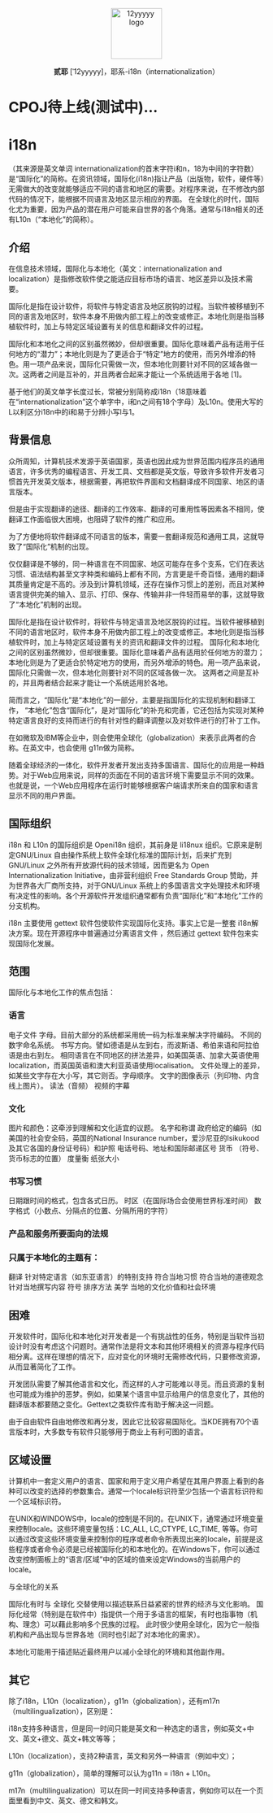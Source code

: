 <p align="center">
    <a href="https://12yyyyy.github.io/i18n/" target="_blank" rel="noopener noreferrer">
        <img width="100" src="/logo.jpg" alt="12yyyyy logo" />
    </a>
</p>

<p align="center"><b>贰耶</b> [ˈ12yyyyy]，耶系-i18n（internationalization）</p>



# CPOJ待上线(测试中)...

# i18n

（其来源是英文单词 internationalization的首末字符i和n，18为中间的字符数）是“国际化”的简称。在资讯领域，国际化(i18n)指让产品（出版物，软件，硬件等）无需做大的改变就能够适应不同的语言和地区的需要。对程序来说，在不修改内部代码的情况下，能根据不同语言及地区显示相应的界面。 在全球化的时代，国际化尤为重要，因为产品的潜在用户可能来自世界的各个角落。通常与i18n相关的还有L10n（“本地化”的简称）。

## 介绍

在信息技术领域，国际化与本地化（英文：internationalization and localization）是指修改软件使之能适应目标市场的语言、地区差异以及技术需要。

国际化是指在设计软件，将软件与特定语言及地区脱钩的过程。当软件被移植到不同的语言及地区时，软件本身不用做内部工程上的改变或修正。本地化则是指当移植软件时，加上与特定区域设置有关的信息和翻译文件的过程。

国际化和本地化之间的区别虽然微妙，但却很重要。国际化意味着产品有适用于任何地方的“潜力”；本地化则是为了更适合于“特定”地方的使用，而另外增添的特色。用一项产品来说，国际化只需做一次，但本地化则要针对不同的区域各做一次。这两者之间是互补的，并且两者合起来才能让一个系统适用于各地 [1]。

基于他们的英文单字长度过长，常被分别简称成i18n（18意味着在“internationalization”这个单字中，i和n之间有18个字母）及L10n。使用大写的L以利区分i18n中的i和易于分辨小写l与1。


## 背景信息
众所周知，计算机技术发源于英语国家，英语也因此成为世界范围内程序员的通用语言，许多优秀的编程语言、开发工具、文档都是英文版，导致许多软件开发者习惯首先开发英文版本，根据需要，再把软件界面和文档翻译成不同国家、地区的语言版本。

但是由于实现翻译的途径、翻译的工作效率、翻译的可重用性等因素各不相同，使翻译工作面临很大困境，也阻碍了软件的推广和应用。

为了方便地将软件翻译成不同语言的版本，需要一套翻译规范和通用工具，这就导致了“国际化”机制的出现。

仅仅翻译是不够的，同一种语言在不同国家、地区可能存在多个支系，它们在表达习惯、语法结构甚至文字种类和编码上都有不同，方言更是千奇百怪，通用的翻译其质量肯定是不高的。涉及到计算机领域，还存在操作习惯上的差别，而且对某种语言提供完美的输入、显示、打印、保存、传输并非一件轻而易举的事，这就导致了“本地化”机制的出现。

国际化是指在设计软件时，将软件与特定语言及地区脱钩的过程。当软件被移植到不同的语言地区时，软件本身不用做内部工程上的改变或修正。本地化则是指当移植软件时，加上与特定区域设置有关的资讯和翻译文件的过程。 国际化和本地化之间的区别虽然微妙，但却很重要。国际化意味着产品有适用於任何地方的潜力；本地化则是为了更适合於特定地方的使用，而另外增添的特色。用一项产品来说，国际化只需做一次，但本地化则要针对不同的区域各做一次。 这两者之间是互补的，并且两者结合起来才能让一个系统适用於各地。

简而言之，“国际化”是“本地化”的一部分，主要是指国际化的实现机制和翻译工作， “本地化”包含“国际化”，是对“国际化”的补充和完善，它还包括为实现对某种特定语言良好的支持而进行的有针对性的翻译调整以及对软件进行的打补丁工作。

在如微软及IBM等企业中，则会使用全球化（globalization）来表示此两者的合称。在英文中，也会使用 g11n做为简称。

随着全球经济的一体化，软件开发者开发出支持多国语言、国际化的应用是一种趋势。对于Web应用来说，同样的页面在不同的语言环境下需要显示不同的效果。也就是说，一个Web应用程序在运行时能够根据客户端请求所来自的国家和语言显示不同的用户界面。

## 国际组织

i18n 和 L10n 的国际组织是 Openi18n 组织，其前身是 li18nux 组织。它原来是制定GNU/Linux 自由操作系统上软件全球化标准的国际计划，后来扩充到GNU/Linux 之外所有开放源代码的技术领域，因而更名为 Open Internationalization Initiative，由非营利组织 Free Standards Group 赞助，并为世界各大厂商所支持，对于GNU/Linux 系统上的多国语言文字处理技术和环境有决定性的影响。各个开源软件开发组织通常都有负责“国际化”和“本地化”工作的分支机构。

i18n 主要使用 gettext 软件包使软件实现国际化支持。事实上它是一整套 i18n解决方案。现在开源程序中普遍通过分离语言文件 ，然后通过 gettext 软件包来实现国际化发展。

## 范围

国际化与本地化工作的焦点包括：

### 语言
电子文件
字母。目前大部分的系统都采用统一码为标准来解决字符编码。
不同的数字命名系统。
书写方向。譬如德语是从左到右，而波斯语、希伯来语和阿拉伯语是由右到左。
相同语言在不同地区的拼法差异，如美国英语、加拿大英语使用localization，而英国英语和澳大利亚英语使用localisation。
文件处理上的差异，如某些文字存在大小写，其它则否。字母顺序。
文字的图像表示（列印物、内含线上图片）。
读法（音频）
视频的字幕

### 文化
图片和颜色：这牵涉到理解和文化适宜的议题。
名字和称谓
政府给定的编码（如美国的社会安全码，英国的National Insurance number，爱沙尼亚的Isikukood及其它各国的身份证号码）和护照
电话号码、地址和国际邮递区号
货币 （符号、货币标志的位置）
度量衡
纸张大小


### 书写习惯
日期跟时间的格式，包含各式日历。
时区（在国际场合会使用世界标准时间）
数字格式（小数点、分隔点的位置、分隔所用的字符）

### 产品和服务所要面向的法规

### 只属于本地化的主题有：

翻译
针对特定语言（如东亚语言）的特别支持
符合当地习惯
符合当地的道德观念
针对当地撰写内容
符号
排序方法
美学
当地的文化价值和社会环境

## 困难

开发软件时，国际化和本地化对开发者是一个有挑战性的任务，特别是当软件当初设计时没有考虑这个问题时。通常作法是将文本和其他环境相关的资源与程序代码相分离。这样在理想的情况下，应对变化的环境时无需修改代码，只要修改资源，从而显著简化了工作。

开发团队需要了解其他语言和文化，而这样的人才可能难以寻觅。而且资源的复制也可能成为维护的恶梦。例如，如果某个语言中显示给用户的信息变化了，其他的翻译版本都要随之变化。Gettext之类软件库有助于解决这一问题。

由于自由软件自由地修改和再分发，因此它比较容易国际化。当KDE拥有70个语言版本时，大多数专有软件只能够用于商业上有利可图的语言。

## 区域设置

计算机中一套定义用户的语言、国家和用于定义用户希望在其用户界面上看到的各种可以改变的选择的参数集合。通常一个locale标识符至少包括一个语言标识符和一个区域标识符。

在UNIX和WINDOWS中，locale的控制是不同的。在UNIX下，通常通过环境变量来控制locale。这些环境变量包括：LC_ALL, LC_CTYPE, LC_TIME, 等等。你可以通过改变这些环境变量来控制你的程序或者命令所表现出来的locale，前提是这些程序或者命令必须是已经被国际化的和本地化的。在Windows下，你可以通过改变控制面板上的“语言/区域”中的区域的值来设定Windows的当前用户的locale。

与全球化的关系

国际化有时与 全球化 交替使用以描述联系日益紧密的世界的经济与文化影响。
国际化经常（特别是在软件中）指提供一个用于多语言的框架，有时也指事物（机构、理念）可以藉此影响多个民族的过程。 此时很少使用全球化，因为它一般指机构和产品出现与世界各地（同时也引起了对本地化的需求）。

本地化可能用于描述贴近最终用户以减小全球化的环境和其他副作用。

## 其它

除了i18n，L10n（localization），g11n（globalization），还有m17n（multilingualization），区别是：

i18n支持多种语言，但是同一时间只能是英文和一种选定的语言，例如英文+中文、英文+德文、英文+韩文等等；

L10n（localization），支持2种语言，英文和另外一种语言（例如中文）；

g11n（globalization），简单的理解可以认为g11n = i18n + L10n。

m17n（multilingualization）可以在同一时间支持多种语言，例如你可以在一个页面里看到中文、英文、德文和韩文。
